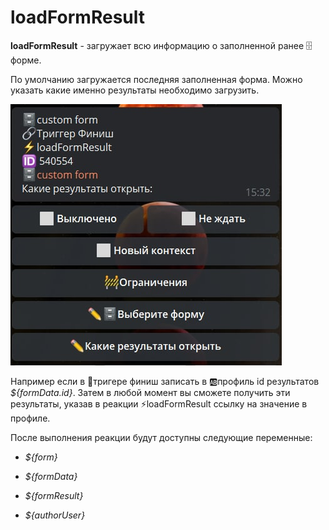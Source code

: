 # loadFormResult

**loadFormResult** - загружает всю информацию о заполненной ранее 🗄форме. 

По умолчанию загружается последняя заполненная форма. Можно указать какие именно результаты необходимо загрузить. 

![](./1.jpg)

Например если в 🔗тригере финиш записать в 🆎профиль id результатов _${formData.id}_. Затем в любой момент вы сможете получить эти результаты, указав в реакции ⚡️loadFormResult ссылку на значение в профиле.



После выполнения реакции будут доступны следующие переменные:


 - _${form}_

 - _${formData}_

 - _${formResult}_

 - _${authorUser}_







